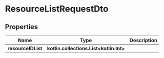
# ResourceListRequestDto

## Properties
Name | Type | Description | Notes
------------ | ------------- | ------------- | -------------
**resourceIDList** | **kotlin.collections.List&lt;kotlin.Int&gt;** |  | 



